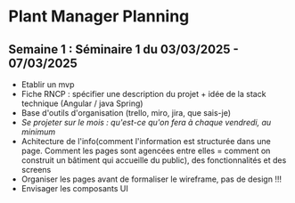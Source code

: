 # Plant Manager Planning

## Semaine 1 : Séminaire 1 du 03/03/2025 - 07/03/2025
  - Etablir un mvp
  - Fiche RNCP : spécifier une description du projet + idée de la stack technique (Angular / java Spring)
  - Base d'outils d'organisation (trello, miro, jira, que sais-je)
  - *Se projeter sur le mois : qu'est-ce qu'on fera à chaque vendredi, au minimum*
  - Achitecture de l'info(comment l'information est structurée dans une page. Comment les pages sont agencées entre elles = comment on construit un bâtiment qui accueille du public), des fonctionnalités et des screens
  - Organiser les pages avant de formaliser le wireframe, pas de design !!!
  - Envisager les composants UI

